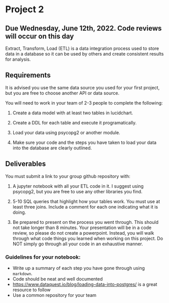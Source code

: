 # Project 2

## Due Wednesday, June 12th, 2022. Code reviews will occur on this day

Extract, Transform, Load (ETL) is a data integration process used to store data in a database so it can be used
by others and create consistent results for analysis. 

## Requirements

It is advised you use the same data source you used for your first project, but you are free to choose another API or data source. 

You will need to work in your team of 2-3 people to complete the following:

1. Create a data model with at least two tables in lucidchart.

2. Create a DDL for each table and execute it programatically. 

3. Load your data using psycopg2 or another module.

4. Make sure your code and the steps you have taken to load your data into the database are clearly outlined. 

## Deliverables

You must submit a link to your group github repository with:

1. A jupyter notebook with all your ETL code in it. I suggest using psycopg2, but you are free to use any other libraries you find.

2. 5-10 SQL queries that highlight how your tables work. You must use at least three joins. Include a comment for each one indicating what it is doing.

3. Be prepared to present on the process you went through. This should not take longer than 8 minutes. Your presentation will be in a code review, 
so please do not create a powerpoint. Instead, you will walk through what code things you learned when working on this project. Do NOT simply go through all your code in an exhaustive manner. 


### Guidelines for your notebook:

- Write up a summary of each step you have gone through using `markdown`. 
- Code should be neat and well documented 
- https://www.dataquest.io/blog/loading-data-into-postgres/ is a great resource to follow
- Use a common repository for your team
